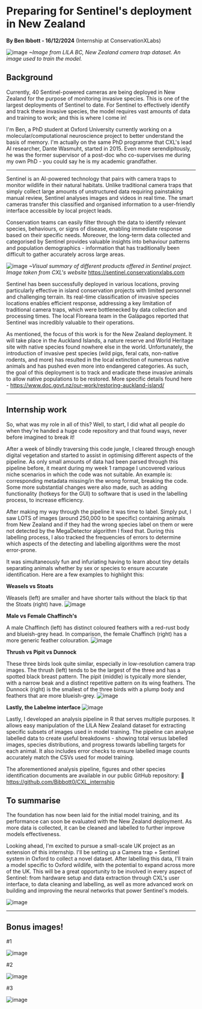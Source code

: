 # Preparing for Sentinel's deployment in New Zealand

**By Ben Ibbott - 16/12/2024**
(Internship at ConservationXLabs)

![image](https://github.com/user-attachments/assets/39733f72-1050-4e9d-b896-4a66ee26ff80)
*~Image from LILA BC, New Zealand camera trap dataset. An image used to train the model.*

## Background
Currently, 40 Sentinel-powered cameras are being deployed in New Zealand for the purpose of monitoring invasive species. This is one of the largest deployments of Sentinel to date. For Sentinel to effectively identify and track these invasive species, the model requires vast amounts of data and training to work; and this is where I come in!

I'm Ben, a PhD student at Oxford University currently working on a molecular/computational neuroscience project to better understand the basis of memory. I'm actually on the same PhD programme that CXL's lead AI researcher, Dante Wasmuht, started in 2015. Even more serendipitously, he was the former supervisor of a post-doc who co-supervises me during my own PhD - you could say he is my academic grandfather.

---

Sentinel is an AI-powered technology that pairs with camera traps to monitor wildlife in their natural habitats. Unlike traditional camera traps that simply collect large amounts of unstructured data requiring painstaking manual review, Sentinel analyses images and videos in real time. The smart cameras transfer this classified and organised information to a user-friendly interface accessible by local project leads.

Conservation teams can easily filter through the data to identify relevant species, behaviours, or signs of disease, enabling immediate response based on their specific needs. Moreover, the long-term data collected and categorised by Sentinel provides valuable insights into behaviour patterns and population demographics - information that has traditionally been difficult to gather accurately across large areas.

![image](https://github.com/user-attachments/assets/e57287cc-aa18-472c-9f05-b7f855362d18)
*~Visual summary of different products offered in Sentinel project. Image taken from CXL's website*
	https://sentinel.conservationxlabs.com

Sentinel has been successfully deployed in various locations, proving particularly effective in island conservation projects with limited personnel and challenging terrain. Its real-time classification of invasive species locations enables efficient response, addressing a key limitation of traditional camera traps, which were bottlenecked by data collection and processing times. The local Floreana team in the Galápagos reported that Sentinel was incredibly valuable to their operations.

As mentioned, the focus of this work is for the New Zealand deployment. It will take place in the Auckland Islands, a nature reserve and World Heritage site with native species found nowhere else in the world. Unfortunately, the introduction of invasive pest species (wild pigs, feral cats, non-native rodents, and more) has resulted in the local extinction of numerous native animals and has pushed even more into endangered categories. As such, the goal of this deployment is to track and eradicate these invasive animals to allow native populations to be restored.
	More specific details found here - https://www.doc.govt.nz/our-work/restoring-auckland-island/

 ---

## Internship work
So, what was my role in all of this? Well, to start, I did what all people do when they're handed a huge code repository and that found ways, never before imagined to break it! 

After a week of blindly traversing this code jungle, I cleared through enough digital vegetation and started to assist in optimising different aspects of the pipeline. As only small amounts of data had been parsed through this pipeline before, it meant during my week 1 rampage I uncovered various niche scenarios in which the code was not suitable. An example is: corresponding metadata missing/in the wrong format, breaking the code. Some more substantial changes were also made, such as adding functionality (hotkeys for the GUI) to software that is used in the labelling process, to increase efficiency.

After making my way through the pipeline it was time to label. Simply put, I saw LOTS  of images (around 250,000 to be specific) containing animals from New Zealand and if they had the wrong species label on them or were not detected by the MegaDetector algorithm I fixed that. During this labelling process, I also tracked the frequencies of errors to determine which aspects of the detecting and labelling algorithms were the most error-prone.

It was simultaneously fun and infuriating having to learn about tiny details separating animals whether by sex or species to ensure accurate identification. Here are a few examples to highlight this:

**Weasels vs Stoats**

Weasels (left) are smaller and have shorter tails without the black tip that the Stoats (right) have. 
![image](https://github.com/user-attachments/assets/d2b3961d-8f26-4080-9797-783a005bb0cb)

**Male vs Female Chaffinch's**

A male Chaffinch (left) has distinct coloured feathers with a red-rust body and blueish-grey head. In comparison, the female Chaffinch (right) has a more generic feather colouration.
![image](https://github.com/user-attachments/assets/5356b4e2-1f5c-4108-aba6-56cb4198d2a0)

**Thrush vs Pipit vs Dunnock**

These three birds look quite similar, especially in low-resolution camera trap images. The thrush (left) tends to be the largest of the three and has a spotted black breast pattern. The pipit (middle) is typically more slender, with a narrow beak and a distinct repetitive pattern on its wing feathers. The Dunnock (right) is the smallest of the three birds with a plump body and feathers that are more blueish-grey.
![image](https://github.com/user-attachments/assets/e33f199a-7c71-45bc-9dfd-4e363d81b3cc)



**Lastly, the Labelme interface**
![image](https://github.com/user-attachments/assets/14003ea1-4a29-4b3d-bd49-3ad3dcb8a69a)


Lastly, I developed an analysis pipeline in R that serves multiple purposes. It allows easy manipulation of the LILA New Zealand dataset for extracting specific subsets of images used in model training. The pipeline can analyse labelled data to create useful breakdowns - showing total versus labelled images, species distributions, and progress towards labelling targets for each animal. It also includes error checks to ensure labelled image counts accurately match the CSVs used for model training.

The aforementioned analysis pipeline, figures and other species identification documents are available in our public GitHub repository: 🔗 https://github.com/Bibbott0/CXL_internship

## To summarise
The foundation has now been laid for the initial model training, and its performance can soon be evaluated with the New Zealand deployment. As more data is collected, it can be cleaned and labelled to further improve models effectiveness.

Looking ahead, I'm excited to pursue a small-scale UK project as an extension of this internship. I'll be setting up a Camera trap + Sentinel system in Oxford to collect a novel dataset. After labelling this data, I'll train a model specific to Oxford wildlife, with the potential to expand across more of the UK. This will be a great opportunity to be involved in every aspect of Sentinel: from hardware setup and data extraction through CXL's user interface, to data cleaning and labelling, as well as more advanced work on building and improving the neural networks that power Sentinel's models.

![image](https://github.com/user-attachments/assets/7aa76ee7-12d0-4aef-aa7b-771e7fd42d81)

---

## Bonus images!
#1

![image](https://github.com/user-attachments/assets/e554e993-8730-4845-94ac-7111d2143763)

#2 

![image](https://github.com/user-attachments/assets/9bebc811-bf81-4730-8fc5-bece5a761a6e)

#3 

![image](https://github.com/user-attachments/assets/613f81f0-d2c5-4b0e-b08f-edeb1b966e1b)





